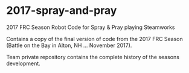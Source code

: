 # 2017-spray-and-pray
2017 FRC Season Robot Code for Spray & Pray playing Steamworks

Contains a copy of the final version of code from the 2017 FRC Season (Battle on the Bay in Alton, NH ... November 2017).

Team private repository contains the complete history of the seasons development.
